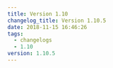 ```yaml
---
title: Version 1.10
changelog_title: Version 1.10.5
date: 2018-11-15 16:46:26
tags:
  - changelogs
  - 1.10
version: 1.10.5
---
```


<script src="https://gist.github.com/spinnaker-release/1e97e8c6991e750fa12a70325221da45.js"/>
